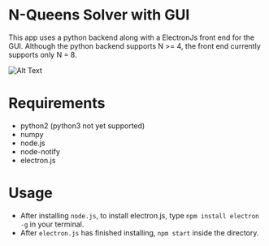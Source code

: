 # N-Queens Solver with GUI

This app uses a python backend along with a ElectronJs front end for the GUI.
Although the python backend supports  N >= 4, the front end currently supports only N = 8.

![Alt Text](https://media.giphy.com/media/4HmjOcxAgF3nF9120t/giphy.gif)

# Requirements
* python2 (python3 not yet supported)
* numpy
* node.js
* node-notify
* electron.js

# Usage
* After installing `node.js`, to install electron.js, type `npm install electron -g` in your terminal.
* After `electron.js` has finished installing, `npm start` inside the directory.
